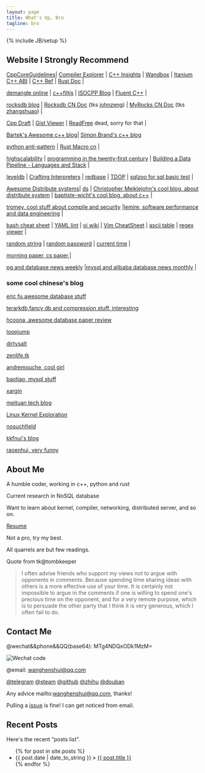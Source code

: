 ```yaml
---
layout: page
title: What's Up, Bro
tagline: bro
---
```

{% include JB/setup %}

## Website I Strongly Recommend

[CppCoreGuidelines](https://isocpp.github.io/CppCoreGuidelines/)\| [Compiler Explorer](https://godbolt.org/) \| [C++ Insights](https://cppinsights.io/) \| [Wandbox](https://wandbox.org/) \| [Itanium C++ ABI](https://itanium-cxx-abi.github.io/cxx-abi/abi.html#acknowledgements) \| [C++ Ref](http://zh.cppreference.com/w/%E9%A6%96%E9%A1%B5) \| [Rust Doc](https://doc.rust-lang.org/std/) \| 

[demangle online](http://demangler.com/) \| [c++filtjs](https://d.fuqu.jp/c++filtjs/) \| [ISOCPP Blog](https://isocpp.org/blog) \| [Fluent C++](https://www.fluentcpp.com/) \| 

[rocksdb blog](https://rocksdb.org/blog/) \| [Rocksdb CN Doc](https://wanghenshui.github.io/rocksdb-doc-cn/) (tks [johnzeng](https://github.com/johnzeng)) \| [MyRocks CN Doc](https://wanghenshui.github.io/MyRocks_zh_doc/) (tks [zhangshuao](https://github.com/zhangshuao/MyRocks_zh_doc)) \|

[Cpp Draft](https://wanghenshui.github.io/cppwp/) \| [Gist Viewer](https://wanghenshui.github.io/gist-viewer/) \| [ReadFree](https://readfree.me/) dead, sorry for that \| 

[Bartek's Awesome c++  blog](https://www.bfilipek.com/)\| [Simon Brand's c++ blog](https://blog.tartanllama.xyz/)

[python anti-pattern](https://docs.quantifiedcode.com/python-anti-patterns/index.html) \| [Rust Macro cn](http://blog.luxko.site/tlborm-chinese/book/) \|

[highscalability](http://highscalability.com/) \| [programming in the twenty-first century](https://prog21.dadgum.com/23.html) \| [Building a Data Pipeline - Languages and Stack](https://blog.subnetzero.io/post/2018/11/grimwhisker-language-and-stack/) \|

 [leveldb](https://dirtysalt.github.io/html/leveldb.html) \| [Crafting Interpreters](http://craftinginterpreters.com/contents.html) \| [redbase](https://cs.stanford.edu/people/widom/cs346/) \| [TDOP](https://tdop.github.io/) \| [sqlzoo for sql basic test](https://sqlzoo.net) \|

[Awesome Distribute systems](https://github.com/zhenlohuang/awesome-distributed-systems)\| [ds](https://github.com/ty4z2008/Qix/blob/master/ds.md) \| [Christopher Meiklejohn's cool blog, about distribute system](http://christophermeiklejohn.com/) \| [baptiste-wicht's cool blog, about c++](https://baptiste-wicht.com/) \|

[tromey, cool stuff about compile and security](https://tromey.com/blog/) \|[lemire, software performance and data engineering](https://lemire.me) \|

[bash cheat sheet](https://devhints.io/bash) \| [YAML lint](http://www.yamllint.com/) \| [oi wiki](https://oi-wiki.org/)  \| [Vim CheatSheet](https://vim.rtorr.com/lang/zh_cn)  \|  [ascii table](http://www.asciitable.com/) \| [regex viewer](https://regexper.com/) \|

[random string](https://www.random.org/strings/) \| [random password](https://passwordsgenerator.net/) \| [current time](https://currentmillis.com/)  \|

[morning paper, cs paper,](https://blog.acolyer.org/)\|

[pg and database news weekly](https://grantzhou.github.io/) \|[mysql and alibaba database news monthly](http://mysql.taobao.org/monthly/) \|

### some cool chinese's blog

[eric fu,awesome database stuff](https://ericfu.me/)

[terarkdb,fancy db and compression stuff. interesting](http://nark.cc/) 

[hcoona ,awesome database paper review](https://hcoona.github.io/)  

[loopjump](http://loopjump.com/)

[dirtysalt](https://dirtysalt.github.io/html/blogs.html) 

[zenlife.tk](http://zenlife.tk/)

[andremouche, cool girl](http://andremouche.github.io/)

[baotiao, mysql stuff](http://baotiao.github.io/)

[xargin](https://www.xargin.com/)

[meituan tech blog](https://tech.meituan.com/)

[Linux Kernel Exploration](http://ilinuxkernel.com/)

[nosuchfield](https://www.nosuchfield.com/)

[kkfnui's blog](http://blog.makerome.com/)

[raoenhui, very funny](https://raoenhui.github.io)



## About Me

A humble coder, working in c++, python and rust

Current research in NoSQL database

Want to learn about kernel, compiler, networking, distributed server, and so on.

[Resume](https://wanghenshui.github.io/resume/)

Not a pro, try my best.

All quarrels are but few readings.

 Quote from tk@tombkeeper
> I often advise friends who support my views not to argue with opponents in comments. 
> Because spending time sharing ideas with others is a more effective use of your time. 
> It is certainly not impossible to argue in the comments 
> if one is willing to spend one's precious time on the opponent, 
> and for a very remote purpose, which is to persuade the other party 
> that I think it is very generous, which I often fail to do.



## Contact Me

@wechat&&phone&&QQ(base64): MTg4NDQxODk1MzM= 

![Wechat code](https://wanghenshui.github.io/assets/0-1552008412820.jpg)

@email: wanghenshui@qq.com

[@telegram](http://t.me/wanghenshui) 
[@steam](https://steamcommunity.com/id/wanghenshui/) 
[@github]( https://github.com/wanghenshui/) 
[@zhihu](https://zhuanlan.zhihu.com/jieyaren) 
[@douban]( https://www.douban.com/people/61740133/) 

Any advice mailto:wanghenshui@qq.com, thanks! 

Pulling a [issue](https://github.com/wanghenshui/wanghenshui.github.io/issues/new) is fine! I can get noticed from email.



## Recent Posts

Here's the recent "posts list".

<ul class="posts">
  {% for post in site.posts %}
    <li><span>{{ post.date | date_to_string }}</span> &raquo; <a href="{{ BASE_PATH }}{{ post.url }}">{{ post.title }}</a></li>
  {% endfor %}
</ul>
